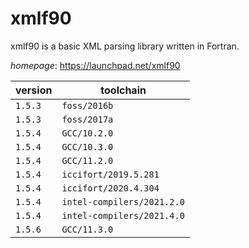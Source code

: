 # xmlf90

xmlf90 is a basic XML parsing library written in Fortran.

*homepage*: <https://launchpad.net/xmlf90>

version | toolchain
--------|----------
``1.5.3`` | ``foss/2016b``
``1.5.3`` | ``foss/2017a``
``1.5.4`` | ``GCC/10.2.0``
``1.5.4`` | ``GCC/10.3.0``
``1.5.4`` | ``GCC/11.2.0``
``1.5.4`` | ``iccifort/2019.5.281``
``1.5.4`` | ``iccifort/2020.4.304``
``1.5.4`` | ``intel-compilers/2021.2.0``
``1.5.4`` | ``intel-compilers/2021.4.0``
``1.5.6`` | ``GCC/11.3.0``
